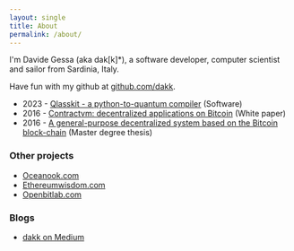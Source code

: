 ```yaml
---
layout: single
title: About
permalink: /about/
---
```


I'm Davide Gessa (aka dak[k]*), a software developer, computer scientist and sailor from Sardinia, Italy.

Have fun with my github at [github.com/dakk](http://github.com/dakk).


- 2023 - [Qlasskit - a python-to-quantum compiler](https://github.com/dakk/qlasskit) (Software)
- 2016 - [Contractvm: decentralized applications on Bitcoin](http://contractvm.github.io/cvm-whitepaper.pdf) (White paper)
- 2016 - [A general-purpose decentralized system based on the Bitcoin
block-chain](/assets/papers/2016-master-degree-thesis-davide-gessa.pdf) (Master degree thesis)


### Other projects

- [Oceanook.com](https://oceanook.com)
- [Ethereumwisdom.com](https://ethereumwisdom.com)
- [Openbitlab.com](http://openbitlab.com)

### Blogs
- [dakk on Medium](https://medium.com/@dakk)